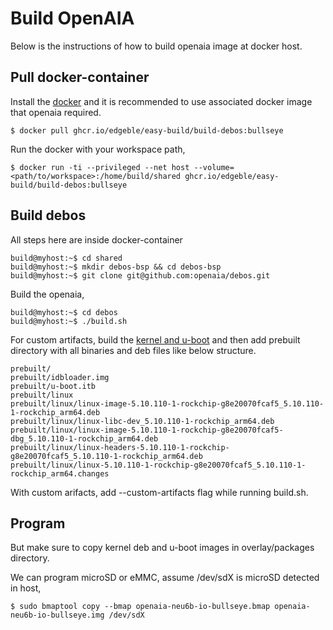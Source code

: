 # Build OpenAIA

Below is the instructions of how to build openaia image at docker host.

## Pull docker-container

Install the [docker](https://docs.docker.com/engine/install/ubuntu/) and it is recommended to use associated docker image that openaia required.

```
$ docker pull ghcr.io/edgeble/easy-build/build-debos:bullseye
```

Run the docker with your workspace path,
```
$ docker run -ti --privileged --net host --volume=<path/to/workspace>:/home/build/shared ghcr.io/edgeble/easy-build/build-debos:bullseye
```

## Build debos

All steps here are inside docker-container
```
build@myhost:~$ cd shared
build@myhost:~$ mkdir debos-bsp && cd debos-bsp
build@myhost:~$ git clone git@github.com:openaia/debos.git
```

Build the openaia,
```
build@myhost:~$ cd debos
build@myhost:~$ ./build.sh
```

For custom artifacts, build the [kernel and u-boot](https://gitlab.com/edgeble-neural-compute-module/debos/-/blob/main/README-kernel.md?ref_type=heads) and then add prebuilt directory with all binaries and deb files like below structure.
```
prebuilt/
prebuilt/idbloader.img
prebuilt/u-boot.itb
prebuilt/linux
prebuilt/linux/linux-image-5.10.110-1-rockchip-g8e20070fcaf5_5.10.110-1-rockchip_arm64.deb
prebuilt/linux/linux-libc-dev_5.10.110-1-rockchip_arm64.deb
prebuilt/linux/linux-image-5.10.110-1-rockchip-g8e20070fcaf5-dbg_5.10.110-1-rockchip_arm64.deb
prebuilt/linux/linux-headers-5.10.110-1-rockchip-g8e20070fcaf5_5.10.110-1-rockchip_arm64.deb
prebuilt/linux/linux-5.10.110-1-rockchip-g8e20070fcaf5_5.10.110-1-rockchip_arm64.changes
```

With custom arifacts, add --custom-artifacts flag while running build.sh.

## Program

But make sure to copy kernel deb and u-boot images in overlay/packages directory.

We can program microSD or eMMC, assume /dev/sdX is microSD detected in host,
```
$ sudo bmaptool copy --bmap openaia-neu6b-io-bullseye.bmap openaia-neu6b-io-bullseye.img /dev/sdX
```
